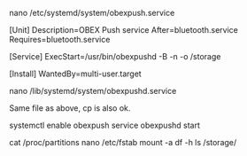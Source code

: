 nano /etc/systemd/system/obexpush.service


[Unit]
Description=OBEX Push service
After=bluetooth.service
Requires=bluetooth.service

[Service]
ExecStart=/usr/bin/obexpushd -B -n -o /storage 

[Install]
WantedBy=multi-user.target

nano /lib/systemd/system/obexpushd.service

Same file as above, cp is also ok.


systemctl enable obexpush
service obexpushd start



cat /proc/partitions 
nano /etc/fstab
mount -a
df -h
ls /storage/

